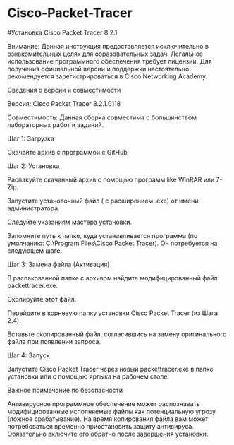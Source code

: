 # Cisco-Packet-Tracer

#Установка Cisco Packet Tracer 8.2.1

Внимание: Данная инструкция предоставляется исключительно в ознакомительных целях для образовательных задач. Легальное использование программного обеспечения требует лицензии. Для получения официальной версии и поддержки настоятельно рекомендуется зарегистрироваться в Cisco Networking Academy.

Сведения о версии и совместимости

Версия: Cisco Packet Tracer 8.2.1.0118

Совместимость: Данная сборка совместима с большинством лабораторных работ и заданий.

Шаг 1: Загрузка

Скачайте архив с программой c GitHub

Шаг 2: Установка

Распакуйте скачанный архив с помощью программ like WinRAR или 7-Zip.

Запустите установочный файл ( с расширением .exe) от имени администратора.

Следуйте указаниям мастера установки.

Запомните путь к папке, куда устанавливается программа (по умолчанию: C:\Program Files\Cisco Packet Tracer\). Он потребуется на следующем шаге.

Шаг 3: Замена файла (Активация)

В распакованной папке с архивом найдите модифицированный файл packettracer.exe.

Скопируйте этот файл.

Перейдите в корневую папку установки Cisco Packet Tracer (из Шага 2.4).

Вставьте скопированный файл, согласившись на замену оригинального файла при появлении запроса.

Шаг 4: Запуск

Запустите Cisco Packet Tracer через новый packettracer.exe в папке установки или с помощью ярлыка на рабочем столе.

Важное примечание по безопасности

Антивирусное программное обеспечение может распознавать модифицированные исполняемые файлы как потенциальную угрозу (ложное срабатывание). На время копирования файла вам может потребоваться временно приостановить защиту антивируса. Обязательно включите его обратно после завершения установки.


